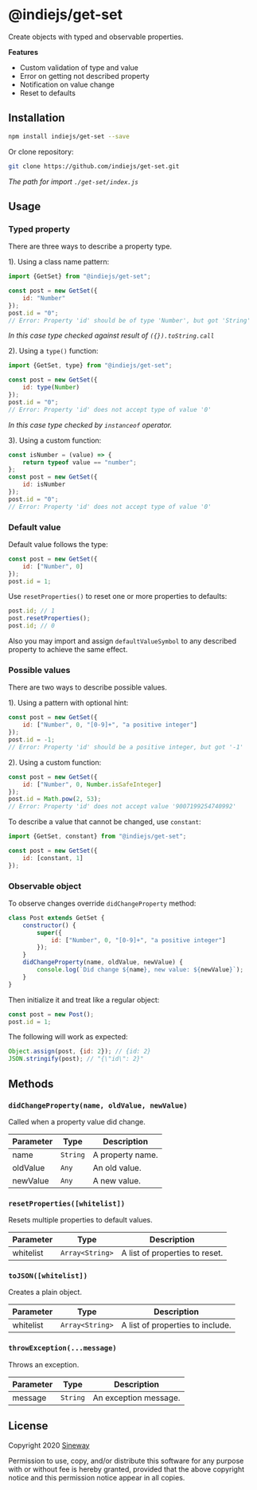 # @indiejs/get-set

Create objects with typed and observable properties.

**Features**
- Custom validation of type and value
- Error on getting not described property
- Notification on value change
- Reset to defaults

## Installation

```sh
npm install indiejs/get-set --save
```

Or clone repository:

```sh
git clone https://github.com/indiejs/get-set.git
```

*The path for import `./get-set/index.js`*

## Usage

### Typed property

There are three ways to describe a property type.

1). Using a class name pattern:

```js
import {GetSet} from "@indiejs/get-set";

const post = new GetSet({
    id: "Number"
});
post.id = "0";
// Error: Property 'id' should be of type 'Number', but got 'String'
```

*In this case type checked against result of `({}).toString.call`*

2). Using a `type()` function:

```js
import {GetSet, type} from "@indiejs/get-set";

const post = new GetSet({
    id: type(Number)
});
post.id = "0";
// Error: Property 'id' does not accept type of value '0'
```

*In this case type checked by `instanceof` operator.*

3). Using a custom function:

```js
const isNumber = (value) => {
    return typeof value == "number";
};
const post = new GetSet({
    id: isNumber
});
post.id = "0";
// Error: Property 'id' does not accept type of value '0'
```

### Default value

Default value follows the type:

```js
const post = new GetSet({
    id: ["Number", 0]
});
post.id = 1;
```

Use `resetProperties()` to reset one or more properties to defaults:

```js
post.id; // 1
post.resetProperties();
post.id; // 0
```

Also you may import and assign `defaultValueSymbol` to any described property to achieve the same effect.

### Possible values

There are two ways to describe possible values.

1). Using a pattern with optional hint:

```js
const post = new GetSet({
    id: ["Number", 0, "[0-9]+", "a positive integer"]
});
post.id = -1;
// Error: Property 'id' should be a positive integer, but got '-1'
```

2). Using a custom function:

```js
const post = new GetSet({
    id: ["Number", 0, Number.isSafeInteger]
});
post.id = Math.pow(2, 53);
// Error: Property 'id' does not accept value '9007199254740992'
```

To describe a value that cannot be changed, use `constant`:

```js
import {GetSet, constant} from "@indiejs/get-set";

const post = new GetSet({
    id: [constant, 1]
});
```

### Observable object

To observe changes override `didChangeProperty` method:

```js
class Post extends GetSet {
    constructor() {
        super({
            id: ["Number", 0, "[0-9]+", "a positive integer"]
        });
    }
    didChangeProperty(name, oldValue, newValue) {
        console.log(`Did change ${name}, new value: ${newValue}`);
    }
}
```

Then initialize it and treat like a regular object:

```js
const post = new Post();
post.id = 1;
```

The following will work as expected:

```js
Object.assign(post, {id: 2}); // {id: 2}
JSON.stringify(post); // "{\"id\": 2}"
```

## Methods

### `didChangeProperty(name, oldValue, newValue)`

Called when a property value did change.

Parameter | Type             | Description
----------|------------------|-----------------
name      | `String`         | A property name.
oldValue  | `Any`            | An old value.
newValue  | `Any`            | A new value.

### `resetProperties([whitelist])`

Resets multiple properties to default values.

Parameter | Type             | Description
----------|------------------|-----------------
whitelist | `Array<String>`  | A list of properties to reset.

### `toJSON([whitelist])`

Creates a plain object.

Parameter | Type             | Description
----------|------------------|-----------------
whitelist | `Array<String>`  | A list of properties to include.

### `throwException(...message)`

Throws an exception.

Parameter | Type             | Description
----------|------------------|-----------------
message   | `String`         | An exception message.

## License

Copyright 2020 [Sineway](https://github.com/sineway)

Permission to use, copy, and/or distribute this software for any purpose
with or without fee is hereby granted, provided that the above copyright notice
and this permission notice appear in all copies.
